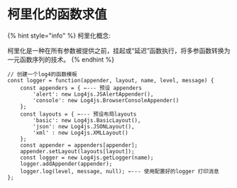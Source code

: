 # 柯里化的函数求值

{% hint style="info" %}
柯里化概念: 

柯里化是一种在所有参数被提供之前，挂起或“延迟”函数执行，将多参函数转换为一元函数序列的技术。
{% endhint %}

```text
// 创建一个log4的函数模板
const logger = function(appender, layout, name, level, message) {
    const appenders = { ⇽--- 预设 appenders
        'alert': new Log4js.JSAlertAppender(),
        'console': new Log4js.BrowserConsoleAppender()
    };
    const layouts = { ⇽--- 预设布局layouts
        'basic': new Log4js.BasicLayout(),
        'json': new Log4js.JSONLayout(),
        'xml' : new Log4js.XMLLayout()
    };
    const appender = appenders[appender];
    appender.setLayout(layouts[layout]);
    const logger = new Log4js.getLogger(name);
    logger.addAppender(appender);
    logger.log(level, message, null); ⇽--- 使用配置好的logger 打印消息
};
```

